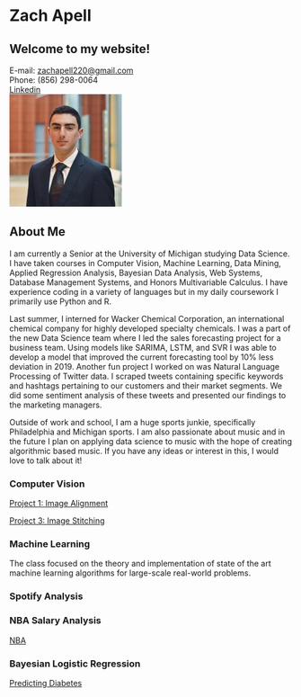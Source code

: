 # Zach Apell

## Welcome to my website!
E-mail: zachapell220@gmail.com  
Phone: (856) 298-0064  
[Linkedin](https://www.linkedin.com/in/zach-apell/)  
![me](./0.jpeg)   


## About Me
I am currently a Senior at the University of Michigan studying Data Science.  I have taken courses in Computer Vision, Machine Learning, Data Mining, Applied Regression Analysis, Bayesian Data Analysis, Web Systems, Database Management Systems, and Honors Multivariable Calculus.  I have experience coding in a variety of languages but in my daily coursework I primarily use Python and R.

Last summer, I interned for Wacker Chemical Corporation, an international chemical company for highly developed specialty chemicals.  I was a part of the new Data Science team where I led the sales forecasting project for a business team.  Using models like SARIMA, LSTM, and SVR I was able to develop a model that improved the current forecasting tool by 10% less deviation in 2019.  Another fun project I worked on was Natural Language Processing of Twitter data.  I scraped tweets containing specific keywords and hashtags pertaining to our customers and their market segments.  We did some sentiment analysis of these tweets and presented our findings to the marketing managers.

Outside of work and school, I am a huge sports junkie, specifically Philadelphia and Michigan sports.  I am also passionate about music and in the future I plan on applying data science to music with the hope of creating algorithmic based music.  If you have any ideas or interest in this, I would love to talk about it!




### Computer Vision
[Project 1: Image Alignment](./eecs442_p1/README.md)  

[Project 3: Image Stitching](./eecs442_p3/README.md)

### Machine Learning
The class focused on the theory and implementation of state of the art machine learning algorithms for large-scale real-world problems.

### Spotify Analysis


### NBA Salary Analysis
[NBA](./415_final_project/overview.md)

### Bayesian Logistic Regression

[Predicting Diabetes](./final_project/overview.md)


